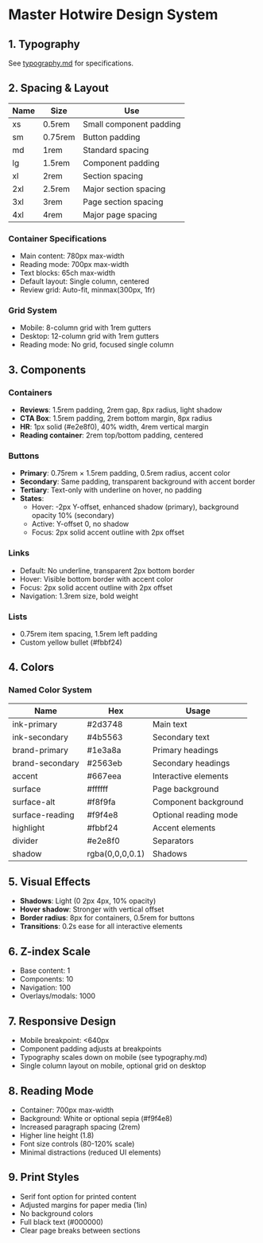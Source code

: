 # Master Hotwire Design System

## 1. Typography
See [typography.md](typography.md) for specifications.

## 2. Spacing & Layout

| Name | Size | Use |
|------|------|-----|
| xs | 0.5rem | Small component padding |
| sm | 0.75rem | Button padding |
| md | 1rem | Standard spacing |
| lg | 1.5rem | Component padding |
| xl | 2rem | Section spacing |
| 2xl | 2.5rem | Major section spacing |
| 3xl | 3rem | Page section spacing |
| 4xl | 4rem | Major page spacing |

### Container Specifications
- Main content: 780px max-width
- Reading mode: 700px max-width
- Text blocks: 65ch max-width
- Default layout: Single column, centered
- Review grid: Auto-fit, minmax(300px, 1fr)

### Grid System
- Mobile: 8-column grid with 1rem gutters
- Desktop: 12-column grid with 1rem gutters
- Reading mode: No grid, focused single column

## 3. Components

### Containers
- **Reviews**: 1.5rem padding, 2rem gap, 8px radius, light shadow
- **CTA Box**: 1.5rem padding, 2rem bottom margin, 8px radius
- **HR**: 1px solid (#e2e8f0), 40% width, 4rem vertical margin
- **Reading container**: 2rem top/bottom padding, centered

### Buttons
- **Primary**: 0.75rem × 1.5rem padding, 0.5rem radius, accent color
- **Secondary**: Same padding, transparent background with accent border
- **Tertiary**: Text-only with underline on hover, no padding
- **States**:
  - Hover: -2px Y-offset, enhanced shadow (primary), background opacity 10% (secondary)
  - Active: Y-offset 0, no shadow
  - Focus: 2px solid accent outline with 2px offset

### Links
- Default: No underline, transparent 2px bottom border
- Hover: Visible bottom border with accent color
- Focus: 2px solid accent outline with 2px offset
- Navigation: 1.3rem size, bold weight

### Lists
- 0.75rem item spacing, 1.5rem left padding
- Custom yellow bullet (#fbbf24)

## 4. Colors

### Named Color System
| Name | Hex | Usage |
|------|-----|-------|
| ink-primary | #2d3748 | Main text |
| ink-secondary | #4b5563 | Secondary text |
| brand-primary | #1e3a8a | Primary headings |
| brand-secondary | #2563eb | Secondary headings |
| accent | #667eea | Interactive elements |
| surface | #ffffff | Page background |
| surface-alt | #f8f9fa | Component background |
| surface-reading | #f9f4e8 | Optional reading mode |
| highlight | #fbbf24 | Accent elements |
| divider | #e2e8f0 | Separators |
| shadow | rgba(0,0,0,0.1) | Shadows |

## 5. Visual Effects
- **Shadows**: Light (0 2px 4px, 10% opacity)
- **Hover shadow**: Stronger with vertical offset
- **Border radius**: 8px for containers, 0.5rem for buttons
- **Transitions**: 0.2s ease for all interactive elements

## 6. Z-index Scale
- Base content: 1
- Components: 10
- Navigation: 100
- Overlays/modals: 1000

## 7. Responsive Design
- Mobile breakpoint: <640px
- Component padding adjusts at breakpoints
- Typography scales down on mobile (see typography.md)
- Single column layout on mobile, optional grid on desktop

## 8. Reading Mode
- Container: 700px max-width
- Background: White or optional sepia (#f9f4e8)
- Increased paragraph spacing (2rem)
- Higher line height (1.8)
- Font size controls (80-120% scale)
- Minimal distractions (reduced UI elements)

## 9. Print Styles
- Serif font option for printed content
- Adjusted margins for paper media (1in)
- No background colors
- Full black text (#000000)
- Clear page breaks between sections
